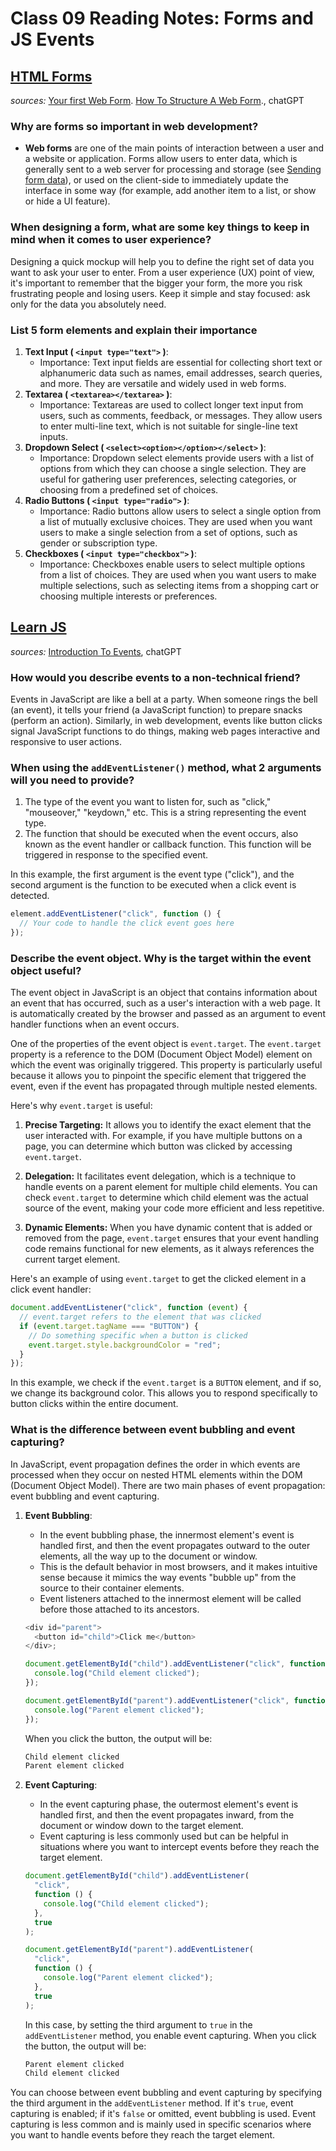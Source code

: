 # Class 09 Reading Notes: Forms and JS Events

## [HTML Forms](https://developer.mozilla.org/en-US/docs/Learn/Forms)

_sources:_ [Your first Web Form](https://developer.mozilla.org/en-US/docs/Learn/Forms/Your_first_form). [How To Structure A Web Form](https://developer.mozilla.org/en-US/docs/Learn/Forms/How_to_structure_a_web_form)., chatGPT

### Why are forms so important in web development?

- **Web forms** are one of the main points of interaction between a user and a website or application. Forms allow users to enter data, which is generally sent to a web server for processing and storage (see [Sending form data](https://developer.mozilla.org/en-US/docs/Learn/Forms/Sending_and_retrieving_form_data)), or used on the client-side to immediately update the interface in some way (for example, add another item to a list, or show or hide a UI feature).

### When designing a form, what are some key things to keep in mind when it comes to user experience?

Designing a quick mockup will help you to define the right set of data you want to ask your user to enter. From a user experience (UX) point of view, it's important to remember that the bigger your form, the more you risk frustrating people and losing users. Keep it simple and stay focused: ask only for the data you absolutely need.

### List 5 form elements and explain their importance

1. **Text Input ( `<input type="text">` )**:
   - Importance: Text input fields are essential for collecting short text or alphanumeric data such as names, email addresses, search queries, and more. They are versatile and widely used in web forms.
2. **Textarea ( `<textarea></textarea>` )**:
   - Importance: Textareas are used to collect longer text input from users, such as comments, feedback, or messages. They allow users to enter multi-line text, which is not suitable for single-line text inputs.
3. **Dropdown Select ( `<select><option></option></select>` )**:
   - Importance: Dropdown select elements provide users with a list of options from which they can choose a single selection. They are useful for gathering user preferences, selecting categories, or choosing from a predefined set of choices.
4. **Radio Buttons ( `<input type="radio">` )**:
   - Importance: Radio buttons allow users to select a single option from a list of mutually exclusive choices. They are used when you want users to make a single selection from a set of options, such as gender or subscription type.
5. **Checkboxes ( `<input type="checkbox">` )**:
   - Importance: Checkboxes enable users to select multiple options from a list of choices. They are used when you want users to make multiple selections, such as selecting items from a shopping cart or choosing multiple interests or preferences.

## [Learn JS](https://developer.mozilla.org/en-US/docs/Learn/JavaScript)

_sources:_ [Introduction To Events](https://developer.mozilla.org/en-US/docs/Learn/JavaScript/Building_blocks/Events), chatGPT

### How would you describe events to a non-technical friend?

Events in JavaScript are like a bell at a party. When someone rings the bell (an event), it tells your friend (a JavaScript function) to prepare snacks (perform an action). Similarly, in web development, events like button clicks signal JavaScript functions to do things, making web pages interactive and responsive to user actions.

### When using the `addEventListener()` method, what 2 arguments will you need to provide?

1. The type of the event you want to listen for, such as "click," "mouseover," "keydown," etc. This is a string representing the event type.
2. The function that should be executed when the event occurs, also known as the event handler or callback function. This function will be triggered in response to the specified event.

In this example, the first argument is the event type ("click"), and the second argument is the function to be executed when a click event is detected.

```js
element.addEventListener("click", function () {
  // Your code to handle the click event goes here
});
```

### Describe the event object. Why is the target within the event object useful?

The event object in JavaScript is an object that contains information about an event that has occurred, such as a user's interaction with a web page. It is automatically created by the browser and passed as an argument to event handler functions when an event occurs.

One of the properties of the event object is `event.target`. The `event.target` property is a reference to the DOM (Document Object Model) element on which the event was originally triggered. This property is particularly useful because it allows you to pinpoint the specific element that triggered the event, even if the event has propagated through multiple nested elements.

Here's why `event.target` is useful:

1. **Precise Targeting:** It allows you to identify the exact element that the user interacted with. For example, if you have multiple buttons on a page, you can determine which button was clicked by accessing `event.target`.

2. **Delegation:** It facilitates event delegation, which is a technique to handle events on a parent element for multiple child elements. You can check `event.target` to determine which child element was the actual source of the event, making your code more efficient and less repetitive.

3. **Dynamic Elements:** When you have dynamic content that is added or removed from the page, `event.target` ensures that your event handling code remains functional for new elements, as it always references the current target element.

Here's an example of using `event.target` to get the clicked element in a click event handler:

```javascript
document.addEventListener("click", function (event) {
  // event.target refers to the element that was clicked
  if (event.target.tagName === "BUTTON") {
    // Do something specific when a button is clicked
    event.target.style.backgroundColor = "red";
  }
});
```

In this example, we check if the `event.target` is a `BUTTON` element, and if so, we change its background color. This allows you to respond specifically to button clicks within the entire document.

### What is the difference between event bubbling and event capturing?

In JavaScript, event propagation defines the order in which events are processed when they occur on nested HTML elements within the DOM (Document Object Model). There are two main phases of event propagation: event bubbling and event capturing.

1. **Event Bubbling**:

   - In the event bubbling phase, the innermost element's event is handled first, and then the event propagates outward to the outer elements, all the way up to the document or window.
   - This is the default behavior in most browsers, and it makes intuitive sense because it mimics the way events "bubble up" from the source to their container elements.
   - Event listeners attached to the innermost element will be called before those attached to its ancestors.

   ```javascript
   <div id="parent">
     <button id="child">Click me</button>
   </div>;

   document.getElementById("child").addEventListener("click", function () {
     console.log("Child element clicked");
   });

   document.getElementById("parent").addEventListener("click", function () {
     console.log("Parent element clicked");
   });
   ```

   When you click the button, the output will be:

   ```js
   Child element clicked
   Parent element clicked
   ```

2. **Event Capturing**:

   - In the event capturing phase, the outermost element's event is handled first, and then the event propagates inward, from the document or window down to the target element.
   - Event capturing is less commonly used but can be helpful in situations where you want to intercept events before they reach the target element.

   ```javascript
   document.getElementById("child").addEventListener(
     "click",
     function () {
       console.log("Child element clicked");
     },
     true
   );

   document.getElementById("parent").addEventListener(
     "click",
     function () {
       console.log("Parent element clicked");
     },
     true
   );
   ```

   In this case, by setting the third argument to `true` in the `addEventListener` method, you enable event capturing. When you click the button, the output will be:

   ```js
   Parent element clicked
   Child element clicked
   ```

You can choose between event bubbling and event capturing by specifying the third argument in the `addEventListener` method. If it's `true`, event capturing is enabled; if it's `false` or omitted, event bubbling is used. Event capturing is less common and is mainly used in specific scenarios where you want to handle events before they reach the target element.
